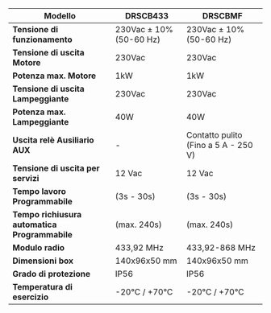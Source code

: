 | Modello |	DRSCB433 | DRSCBMF |
| - | - | - |
| **Tensione di funzionamento** | 230Vac ± 10% \(50\-60 Hz\) | 230Vac ± 10% \(50\-60 Hz\) |
| **Tensione di uscita Motore**	| 230Vac | 230Vac |
| **Potenza max\. Motore** | 1kW | 1kW |
| **Tensione di uscita Lampeggiante** |	230Vac | 230Vac |
| **Potenza max\. Lampeggiante** | 40W | 40W |
| **Uscita relè Ausiliario AUX**|	\-	|Contatto pulito (Fino a 5 A - 250 V)|
| **Tensione di uscita per servizi**	| 12 Vac | 12 Vac |
| **Tempo lavoro	Programmabile** | \(3s \- 30s\) | \(3s \- 30s\) |
| **Tempo richiusura automatica	Programmabile** | \(max\. 240s\) | \(max\. 240s\) |
| **Modulo radio** |	433,92 MHz|	433,92\-868 MHz
| **Dimensioni box** |	140x96x50 mm|140x96x50 mm
| **Grado di protezione** |	IP56|IP56
| **Temperatura di esercizio** |	\-20°C / \+70°C|\-20°C / \+70°C